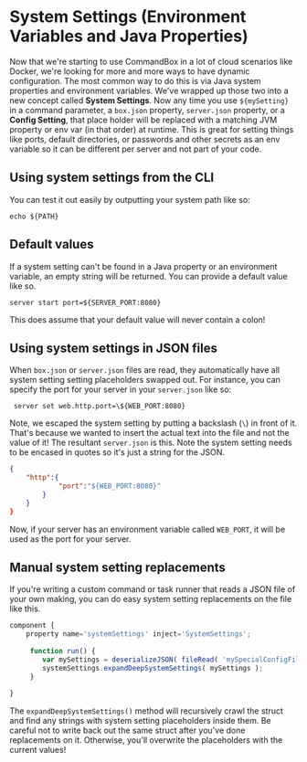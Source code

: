 # System Settings (Environment Variables and Java Properties)

Now that we're starting to use CommandBox in a lot of cloud scenarios like Docker, we're looking for more and more ways to have dynamic configuration.  The most common way to do this is via Java system properties and environment variables.  We've wrapped up those two into a new concept called **System Settings**.  Now any time you use `${mySetting}` in a command parameter, a `box.json` property, `server.json` property, or a **Config Setting**, that place holder will be replaced with a matching JVM property or env var (in that order) at runtime.  This is great for setting things like ports, default directories, or passwords and other secrets as an env variable so it can be different per server and not part of your code.  

## Using system settings from the CLI

You can test it out easily by outputting your system path like so:

```
echo ${PATH}
```

## Default values 

If a system setting can't be found in a Java property or an environment variable, an empty string will be returned.  You can provide a default value like so.

```
server start port=${SERVER_PORT:8080}
````

This does assume that your default value will never contain a colon!

## Using system settings in JSON files

When `box.json` or `server.json` files are read, they automatically have all system setting setting placeholders swapped out.  For instance, you can specify the port for your server in your `server.json` like so:

```
 server set web.http.port=\${WEB_PORT:8080}
```
Note, we escaped the system setting by putting a backslash (`\`) in front of it.  That's because we wanted to insert the actual text into the file and not the value of it!  The resultant `server.json` is this.  Note the system setting needs to be encased in quotes so it's just a string for the JSON.

```json
{
    "http":{
            "port":"${WEB_PORT:8080}"
        }
    }
}
```
Now, if your server has an environment variable called `WEB_PORT`, it will be used as the port for your server.


## Manual system setting replacements

If you're writing a custom command or task runner that reads a JSON file of your own making, you can do easy system setting replacements on the file like this.

```js
component {
    property name='systemSettings' inject='SystemSettings';
    
     function run() {
        var mySettings = deserializeJSON( fileRead( 'mySpecialConfigFile.json' ) );
        systemSettings.expandDeepSystemSettings( mySettings );
     }
    
}
```

The `expandDeepSystemSettings()` method will recursively crawl the struct and find any strings with system setting placeholders inside them.  Be careful not to write back out the same struct after you've done replacements on it.  Otherwise, you'll overwrite the placeholders with the current values!
